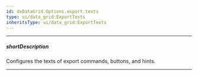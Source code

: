 ```yaml
---
id: dxDataGrid.Options.export.texts
type: ui/data_grid:ExportTexts
inheritsType: ui/data_grid:ExportTexts
---
```

---
##### shortDescription
Configures the texts of export commands, buttons, and hints.

---
